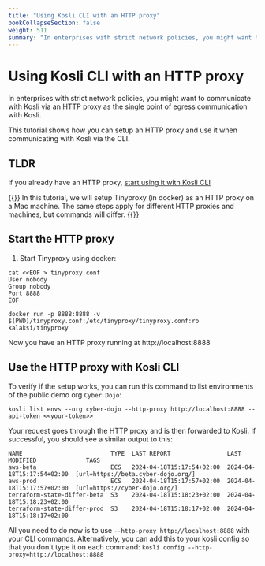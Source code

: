 ```yaml
---
title: "Using Kosli CLI with an HTTP proxy"
bookCollapseSection: false
weight: 511
summary: "In enterprises with strict network policies, you might want to communicate with Kosli via an HTTP proxy as the single point of egress communication with Kosli. This tutorial shows how you can setup an HTTP proxy and use it when communicating with Kosli via the CLI."
---
```


# Using Kosli CLI with an HTTP proxy

In enterprises with strict network policies, you might want to communicate with Kosli via an HTTP proxy as the single point of egress communication with Kosli. 

This tutorial shows how you can setup an HTTP proxy and use it when communicating with Kosli via the CLI.

## TLDR

If you already have an HTTP proxy, [start using it with Kosli CLI](#use-the-http-proxy-with-kosli-cli)


{{<hint info>}}
In this tutorial, we will setup Tinyproxy (in docker) as an HTTP proxy on a Mac machine.
The same steps apply for different HTTP proxies and machines, but commands will differ.
{{</hint>}}


## Start the HTTP proxy

1. Start Tinyproxy using docker:

```shell {.command}
cat <<EOF > tinyproxy.conf
User nobody
Group nobody
Port 8888
EOF

docker run -p 8888:8888 -v $(PWD)/tinyproxy.conf:/etc/tinyproxy/tinyproxy.conf:ro kalaksi/tinyproxy
```



Now you have an HTTP proxy running at http://localhost:8888

## Use the HTTP proxy with Kosli CLI

To verify if the setup works, you can run this command to list environments of the public demo org `Cyber Dojo`:

```shell {.command}
kosli list envs --org cyber-dojo --http-proxy http://localhost:8888 --api-token <<your-token>>
```

Your request goes through the HTTP proxy and is then forwarded to Kosli. If successful, you should see a similar output to this:

```
NAME                         TYPE  LAST REPORT                LAST MODIFIED              TAGS
aws-beta                     ECS   2024-04-18T15:17:54+02:00  2024-04-18T15:17:54+02:00  [url=https://beta.cyber-dojo.org/]
aws-prod                     ECS   2024-04-18T15:17:57+02:00  2024-04-18T15:17:57+02:00  [url=https://cyber-dojo.org/]
terraform-state-differ-beta  S3    2024-04-18T15:18:23+02:00  2024-04-18T15:18:23+02:00  
terraform-state-differ-prod  S3    2024-04-18T15:18:17+02:00  2024-04-18T15:18:17+02:00 
```

All you need to do now is to use `--http-proxy http://localhost:8888` with your CLI commands.
Alternatively, you can add this to your kosli config so that you don't type it on each command:
`kosli config --http-proxy=http://localhost:8888`
